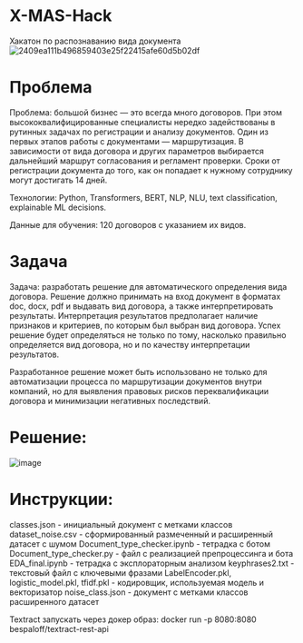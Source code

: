 # X-MAS-Hack
Хакатон по распознаванию вида документа
![2409ea111b496859403e25f22415afe60d5b02df](https://user-images.githubusercontent.com/95717191/215322880-38a3cff9-fbbc-4cbe-a162-fda7ff879748.png)


# Проблема
Проблема: большой бизнес — это всегда много договоров. При этом высококвалифицированные специалисты нередко задействованы в рутинных задачах по регистрации и анализу документов. Один из первых этапов работы с документами — маршрутизация. В зависимости от вида договора и других параметров выбирается дальнейший маршрут согласования и регламент проверки. Сроки от регистрации документа до того, как он попадает к нужному сотруднику могут достигать 14 дней.

Технологии: Python, Transformers, BERT, NLP, NLU, text classification, explainable ML decisions.

Данные для обучения: 120 договоров с указанием их видов.

# Задача
Задача: разработать решение для автоматического определения вида договора. Решение должно принимать на вход документ в форматах doc, docx, pdf и выдавать вид договора, а также интерпретировать результаты. Интерпретация результатов предполагает наличие признаков и критериев, по которым был выбран вид договора. Успех решение будет определяться не только по тому, насколько правильно определяется вид договора, но и по качеству интерпретации результатов.

Разработанное решение может быть использовано не только для автоматизации процесса по маршрутизации документов внутри компаний, но для выявления правовых рисков переквалификации договора и минимизации негативных последствий.

# Решение: 

![image](https://user-images.githubusercontent.com/95717191/215323003-1c4a7f28-e417-4ff1-835a-6b3dc522f06e.png)


# Инструкции:
classes.json - инициальный документ с метками классов
dataset_noise.csv - сформированный размеченный и расширенный датасет с шумом
Document_type_checker.ipynb - тетрадка с ботом
Document_type_checker.py - файл с реализацией препроцессинга и бота
EDA_final.ipynb - тетрадка с эксплораторным анализом
keyphrases2.txt - текстовый файл с ключевыми фразами
LabelEncoder.pkl, logistic_model.pkl, tfidf.pkl - кодировщик, используемая модель и векторизатор
noise_class.json - документ с метками классов расширенного датасет

Textract запускать через докер образ:
docker run -p 8080:8080 bespaloff/textract-rest-api
